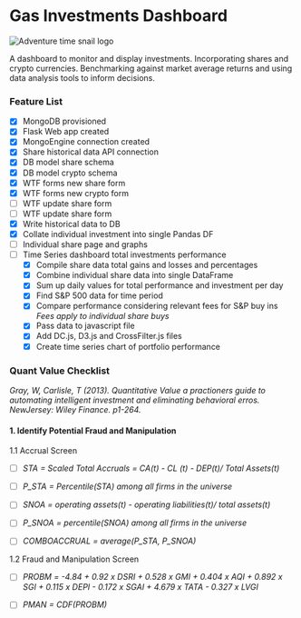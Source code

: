 # Gas Investments Dashboard

![Adventure time snail logo](https://vignette.wikia.nocookie.net/adventuretimewithfinnandjake/images/0/07/Waving_Snail.png/revision/latest?cb=20120729225549)

A dashboard to monitor and display investments. Incorporating shares and crypto currencies.
Benchmarking against market average returns and using data analysis tools to inform decisions.

### Feature List
 - [x] MongoDB provisioned
 - [x] Flask Web app created
 - [x] MongoEngine connection created
 - [x] Share historical data API connection
 - [x] DB model share schema
 - [x] DB model crypto schema
 - [x] WTF forms new share form
 - [x] WTF forms new crypto form
 - [ ] WTF update share form
 - [ ] WTF update share form
 - [x] Write historical data to DB
 - [x] Collate individual investment into single Pandas DF
 - [ ] Individual share page and graphs
 - [ ] Time Series dashboard total investments performance
    - [x] Compile share data total gains and losses and percentages
    - [x] Combine individual share data into single DataFrame
    - [x] Sum up daily values for total performance and investment per day
    - [x] Find S&P 500 data for time period
    - [x] Compare performance considering relevant fees for S&P buy ins 
        *Fees apply to individual share buys*
    - [x] Pass data to javascript file
    - [x] Add DC.js, D3.js and CrossFilter.js files
    - [x] Create time series chart of portfolio performance
 
 ### Quant Value Checklist
 *Gray, W, Carlisle, T (2013). Quantitative Value a practioners guide to automating intelligent investment and eliminating behavioral erros. NewJersey: Wiley Finance. p1-264.*
 
 
 #### 1. Identify Potential Fraud and Manipulation
 1.1 Accrual Screen
 
- [ ] *STA = Scaled Total Accruals = CA(t) - CL (t) - DEP(t)/ Total Assets(t)*

- [ ] *P_STA = Percentile(STA) among all firms in the universe*

- [ ] *SNOA = operating assets(t) - operating liabilities(t)/ total assets(t)*

- [ ] *P_SNOA = percentile(SNOA) among all firms in the universe*

- [ ] *COMBOACCRUAL = average(P_STA, P_SNOA)*

1.2 Fraud and Manipulation Screen

- [ ] *PROBM = -4.84 + 0.92 x DSRI + 0.528 x GMI + 0.404 x AQI + 0.892 x SGI + 0.115 x DEPI - 0.172 x SGAI + 4.679 x TATA - 0.327 x LVGI*
 
- [ ] *PMAN = CDF(PROBM)* 